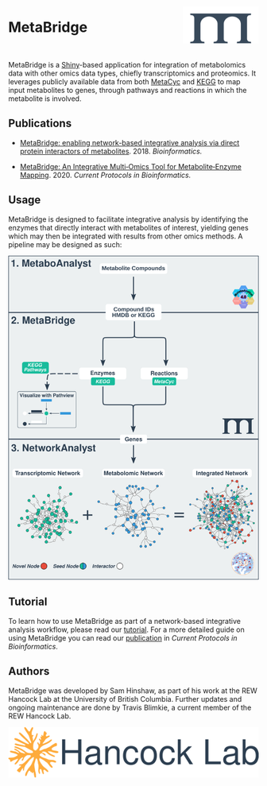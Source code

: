 [<img src="www/logo_blue_small.svg" align="right" top=0 height="75px"/>](https://metabridge.org)

# **MetaBridge**

<br>

MetaBridge is a [Shiny](https://shiny.rstudio.com/)-based application for
integration of metabolomics data with other omics data types, chiefly
transcriptomics and proteomics. It leverages publicly available data from both
[MetaCyc](https://metacyc.org/) and [KEGG](https://www.genome.jp/kegg/) to map
input metabolites to genes, through pathways and reactions in which the
metabolite is involved.

## **Publications**

* [MetaBridge: enabling network-based integrative analysis via direct protein interactors of metabolites](https://doi.org/10.1093/bioinformatics/bty331). 2018. *Bioinformatics.*

* [MetaBridge: An Integrative Multi‐Omics Tool for Metabolite‐Enzyme Mapping](https://doi.org/10.1002/cpbi.98). 2020. *Current Protocols in Bioinformatics.*

## **Usage**
MetaBridge is designed to facilitate integrative analysis by identifying the
enzymes that directly interact with metabolites of interest, yielding genes
which may then be integrated with results from other omics methods. A pipeline
may be designed as such:

![](./figure_colour_v5.svg)

## **Tutorial**
To learn how to use MetaBridge as part of a network-based integrative analysis
workflow, please read our [tutorial](./tutorial/tutorial.md). For a more
detailed guide on using MetaBridge you can read our
[publication](https://doi.org/10.1002/cpbi.98) in *Current Protocols in
Bioinformatics*.

## **Authors**
MetaBridge was developed by Sam Hinshaw, as part of his work at the REW Hancock
Lab at the University of British Columbia. Further updates and ongoing 
maintenance are done by Travis Blimkie, a current member of the REW Hancock Lab.

[<img src="www/hancock-lab-logo-2.svg" align="right"/>](http://cmdr.ubc.ca/bobh/)
